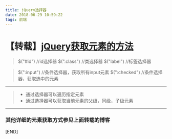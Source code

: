 ```yaml
---
title: jQuery选择器
date: 2018-06-29 10:59:22
tags: 前端
---
```


# 【转载】[jQuery获取元素的方法](http://www.cnblogs.com/js0618/p/6385364.html)

> $("#id")  	//id选择器
> $(".class")	//类选择器
> $("label")	//标签选择器

> $(":input")	//条件选择器，获取所有input元素
> $(":checked")	//条件选择器，获取选中的元素


----------

> + 通过选择器可以遍历指定元素
> + 通过选择器可以获取当前元素的父级，同级，子级元素

------

### 其他详细的元素获取方式参见上面转载的博客

[END]

